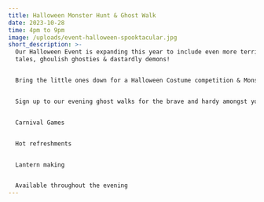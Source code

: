 ```yaml
---
title: Halloween Monster Hunt & Ghost Walk
date: 2023-10-28
time: 4pm to 9pm
image: /uploads/event-halloween-spooktacular.jpg
short_description: >-
  Our Halloween Event is expanding this year to include even more terrifying
  tales, ghoulish ghosties & dastardly demons! 


  B﻿ring the little ones down for a Halloween Costume competition & Monster Hunt suitable for mini humans


  S﻿ign up to our evening ghost walks for the brave and hardy amongst you!!


  Carnival Games


  H﻿ot refreshments


  L﻿antern making 


  A﻿vailable throughout the evening
---
```

